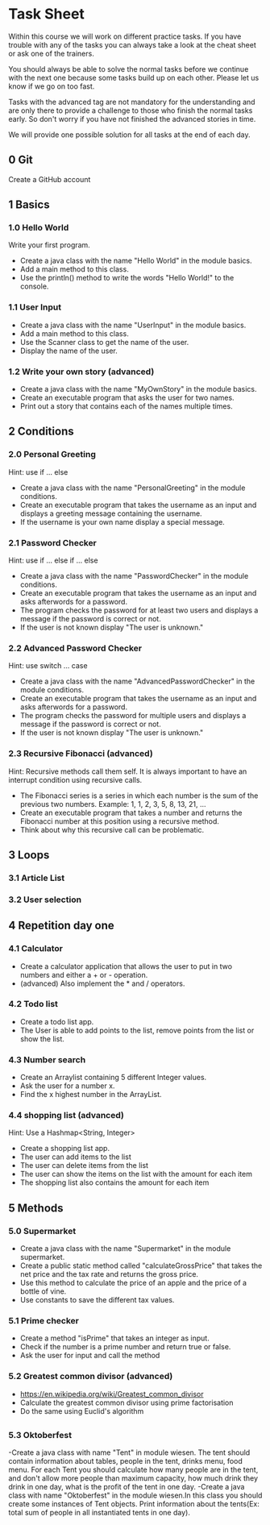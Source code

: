 # Task Sheet

Within this course we will work on different practice tasks.
If you have trouble with any of the tasks you can always take a look at the cheat sheet or ask one of the trainers.

You should always be able to solve the normal tasks before we continue with the next one because some tasks build up on each other.
Please let us know if we go on too fast. 

Tasks with the advanced tag are not mandatory for the understanding and are only there to provide a challenge to those who finish the normal tasks early.
So don't worry if you have not finished the advanced stories in time. 

We will provide one possible solution for all tasks at the end of each day.

## 0 Git

Create a GitHub account

## 1 Basics

### 1.0 Hello World

Write your first program.

- Create a java class with the name "Hello World" in the module basics.
- Add a main method to this class.
- Use the println() method to write the words "Hello World!" to the console.

### 1.1 User Input

- Create a java class with the name "UserInput" in the module basics.
- Add a main method to this class.
- Use the Scanner class to get the name of the user.
- Display the name of the user.

### 1.2 Write your own story (advanced)

- Create a java class with the name "MyOwnStory" in the module basics.
- Create an executable program that asks the user for two names.
- Print out a story that contains each of the names multiple times.

## 2 Conditions

### 2.0 Personal Greeting

Hint: use if ... else

- Create a java class with the name "PersonalGreeting" in the module conditions.
- Create an executable program that takes the username as an input and displays a greeting message containing the username.
- If the username is your own name display a special message.

### 2.1 Password Checker

Hint: use if ... else if ... else

- Create a java class with the name "PasswordChecker" in the module conditions.
- Create an executable program that takes the username as an input and asks afterwords for a password.
- The program checks the password for at least two users and displays a message if the password is correct or not.
- If the user is not known display "The user is unknown."

### 2.2 Advanced Password Checker

Hint: use switch ... case

- Create a java class with the name "AdvancedPasswordChecker" in the module conditions.
- Create an executable program that takes the username as an input and asks afterwords for a password.
- The program checks the password for multiple users and displays a message if the password is correct or not.
- If the user is not known display "The user is unknown."

### 2.3 Recursive Fibonacci (advanced)

Hint: Recursive methods call them self. It is always important to have an interrupt condition using recursive calls.

- The Fibonacci series is a series in which each number is the sum of the previous two numbers. Example: 1, 1, 2, 3, 5, 8, 13, 21, ...
- Create an executable program that takes a number and returns the Fibonacci number at this position using a recursive method.
- Think about why this recursive call can be problematic.

## 3 Loops

### 3.1 Article List

### 3.2 User selection

## 4 Repetition day one

### 4.1 Calculator

- Create a calculator application that allows the user to put in two numbers and either a + or - operation.
- (advanced) Also implement the * and / operators.

### 4.2 Todo list

- Create a todo list app.
- The User is able to add points to the list, remove points from the list or show the list.

### 4.3 Number search

- Create an Arraylist containing 5 different Integer values.
- Ask the user for a number x.
- Find the x highest number in the ArrayList.

### 4.4 shopping list (advanced)

Hint: Use a Hashmap<String, Integer>

- Create a shopping list app.
- The user can add items to the list
- The user can delete items from the list
- The user can show the items on the list with the amount for each item
- The shopping list also contains the amount for each item

## 5 Methods

### 5.0 Supermarket

- Create a java class with the name "Supermarket" in the module supermarket.
- Create a public static method called "calculateGrossPrice" that takes the net price and the tax rate and returns the gross price.
- Use this method to calculate the price of an apple and the price of a bottle of vine.
- Use constants to save the different tax values.

### 5.1 Prime checker
- Create a method "isPrime" that takes an integer as input.
- Check if the number is a prime number and return true or false.
- Ask the user for input and call the method

### 5.2 Greatest common divisor (advanced)
- https://en.wikipedia.org/wiki/Greatest_common_divisor
- Calculate the greatest common divisor using prime factorisation
- Do the same using Euclid's algorithm

## 
### 5.3 Oktoberfest
-Create a java class with name "Tent" in module wiesen. The tent should contain information about tables, people in the tent, drinks menu, food menu. 
For each Tent you should calculate how many people are in the tent, and don't allow more people than maximum capacity, how much drink they drink in one day, what is the profit of the tent in one day.
-Create a java class with name "Oktoberfest" in the module wiesen.In this class you should create some instances of Tent objects.
Print information about the tents(Ex: total sum of people in all instantiated tents in one day).